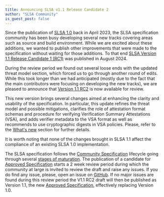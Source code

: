 ```yaml
---
title: Announcing SLSA v1.1 Release Candidate 2
author: "SLSA Community"
is_guest_post: false
---
```


Since the publication of [SLSA 1.0](/spec/v1.0/) back in April 2023,
the SLSA specification community has been busy developing several new
tracks covering areas such as source and build environment. While we
are excited about these additions, we wanted to publish other
improvements that were made to the specification without waiting for
those additions. To that end [SLSA Version 1.1 Release Candidate 1
(RC1)](/spec/v1.1-rc1/) was published in August 2024.

During the review period we found out several loose ends with the
updated threat model section, which forced us to go through another
round of edits. While this took longer than we had anticipated (mostly
due to the fact that the main contributors were focusing on developing
the new tracks), we are pleased to announce that [Version 1.1
RC2](/spec/v1.1-rc2/) is now available for review.

This new version brings several changes aimed at enhancing the clarity and
usability of the specification. In particular, this update refines the threat
model and possible mitigations, clarifies the role of attestation format
schemas and procedure for verifying Verification Summary Attestations (VSA),
and adds verifier metadata to the VSA format as well as recommends to use
cryptographic digests in VSA policies. Please, refer to the [What's
new](/spec/v1.1-rc2/whats-new) section for further details.

It is worth noting that none of the changes brought in SLSA 1.1 affect the
compliance of an existing SLSA 1.0 implementation.

The SLSA specification follows the [Community Specification] lifecycle
going through several [stages of maturation](/spec-stages). The publication
of a candidate for [Approved Specification] starts a 2 week review period
during which the community at large is invited to review the draft and
raise any issues. If you do find any issue, please, open an issue on
[GitHub]. If no major issues are found during this review period the V1.1
RC2 draft will then be published as Version 1.1, the new [Approved
Specification], effectively replacing Version 1.0.

[Community Specification]: https://github.com/CommunitySpecification/Community_Specification/blob/main/
[GitHub]: https://github.com/slsa-framework/slsa/issues
[backlog]: https://github.com/orgs/slsa-framework/projects/1/views/1
[Approved Specification]: /spec-stages#approved
